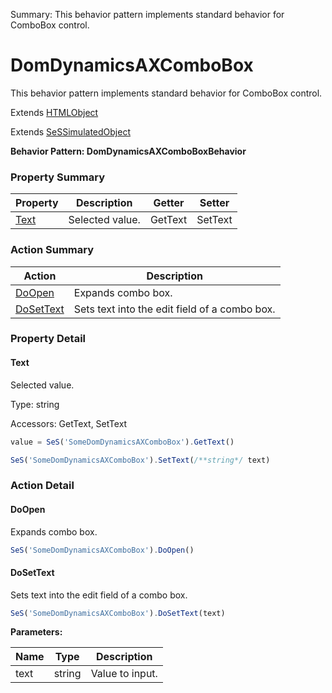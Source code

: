 Summary: This behavior pattern implements standard behavior for ComboBox control.

# DomDynamicsAXComboBox

This behavior pattern implements standard behavior for ComboBox control.
 
Extends [HTMLObject](HTMLObject.md)

Extends [SeSSimulatedObject](SeSSimulatedObject.md)





**Behavior Pattern: DomDynamicsAXComboBoxBehavior**


<!-- ============================== property summary ========================== -->



### Property Summary
| **Property** | **Description** | **Getter** | **Setter** |
| ------------ | --------------- | ---------- | ---------- |
| [Text](#text) | Selected value. | GetText | SetText |



<!-- ============================== action summary ========================== -->



### Action Summary
|  **Action** | **Description** | 
| ----------- | --------------- |
|  [DoOpen](#doopen) | Expands combo box. |
|  [DoSetText](#dosettext) | Sets text into the edit field of a combo box. |



<!-- ============================== property detail ========================== -->

### Property Detail

<a name="Text"></a>
#### Text

Selected value.



Type: string


Accessors: GetText, SetText

```javascript
value = SeS('SomeDomDynamicsAXComboBox').GetText()

SeS('SomeDomDynamicsAXComboBox').SetText(/**string*/ text)
```




<!-- ============================== action detail ========================== -->

### Action Detail

<a name="DoOpen"></a>    
#### DoOpen

Expands combo box.

```javascript
SeS('SomeDomDynamicsAXComboBox').DoOpen()
```





<a name="see.also.domdynamicsaxcombobox.doopen"></a>

<a name="DoSetText"></a>    
#### DoSetText

Sets text into the edit field of a combo box.

```javascript
SeS('SomeDomDynamicsAXComboBox').DoSetText(text)
```


**Parameters:**

|  **Name** | **Type** | **Description** |
| ---------- | -------- | --------------- |
| text | string |  Value to input. |





<a name="see.also.domdynamicsaxcombobox.dosettext"></a>

  

